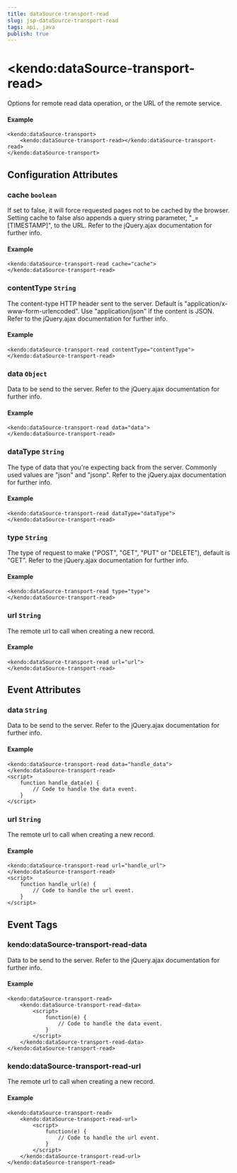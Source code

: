 ```yaml
---
title: dataSource-transport-read
slug: jsp-dataSource-transport-read
tags: api, java
publish: true
---
```


# \<kendo:dataSource-transport-read\>

Options for remote read data operation, or the URL of the remote service.

#### Example
    <kendo:dataSource-transport>
        <kendo:dataSource-transport-read></kendo:dataSource-transport-read>
    </kendo:dataSource-transport>

## Configuration Attributes

### cache `boolean`

If set to false, it will force requested pages not to be cached by the browser. Setting cache to false also appends a query string parameter, "_=[TIMESTAMP]", to the URL.
Refer to the jQuery.ajax documentation for further info.

#### Example
    <kendo:dataSource-transport-read cache="cache">
    </kendo:dataSource-transport-read>

### contentType `String`

The content-type HTTP header sent to the server. Default is "application/x-www-form-urlencoded". Use "application/json" if the content is JSON.
Refer to the jQuery.ajax documentation for further info.

#### Example
    <kendo:dataSource-transport-read contentType="contentType">
    </kendo:dataSource-transport-read>

### data `Object`

Data to be send to the server.
Refer to the jQuery.ajax documentation for further info.

#### Example
    <kendo:dataSource-transport-read data="data">
    </kendo:dataSource-transport-read>

### dataType `String`

The type of data that you're expecting back from the server. Commonly used values are "json" and "jsonp".
Refer to the jQuery.ajax documentation for further info.

#### Example
    <kendo:dataSource-transport-read dataType="dataType">
    </kendo:dataSource-transport-read>

### type `String`

The type of request to make ("POST", "GET", "PUT" or "DELETE"), default is "GET".
Refer to the jQuery.ajax documentation for further info.

#### Example
    <kendo:dataSource-transport-read type="type">
    </kendo:dataSource-transport-read>

### url `String`

The remote url to call when creating a new record.

#### Example
    <kendo:dataSource-transport-read url="url">
    </kendo:dataSource-transport-read>


## Event Attributes

### data `String`

Data to be send to the server.
Refer to the jQuery.ajax documentation for further info.

#### Example
    <kendo:dataSource-transport-read data="handle_data">
    </kendo:dataSource-transport-read>
    <script>
        function handle_data(e) {
            // Code to handle the data event.
        }
    </script>

### url `String`

The remote url to call when creating a new record.

#### Example
    <kendo:dataSource-transport-read url="handle_url">
    </kendo:dataSource-transport-read>
    <script>
        function handle_url(e) {
            // Code to handle the url event.
        }
    </script>

## Event Tags

### kendo:dataSource-transport-read-data

Data to be send to the server.
Refer to the jQuery.ajax documentation for further info.

#### Example
    <kendo:dataSource-transport-read>
        <kendo:dataSource-transport-read-data>
            <script>
                function(e) {
                    // Code to handle the data event.
                }
            </script>
        </kendo:dataSource-transport-read-data>
    </kendo:dataSource-transport-read>

### kendo:dataSource-transport-read-url

The remote url to call when creating a new record.

#### Example
    <kendo:dataSource-transport-read>
        <kendo:dataSource-transport-read-url>
            <script>
                function(e) {
                    // Code to handle the url event.
                }
            </script>
        </kendo:dataSource-transport-read-url>
    </kendo:dataSource-transport-read>

